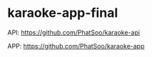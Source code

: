 # karaoke-app-final
API: https://github.com/PhatSoo/karaoke-api

APP: https://github.com/PhatSoo/karaoke-app
